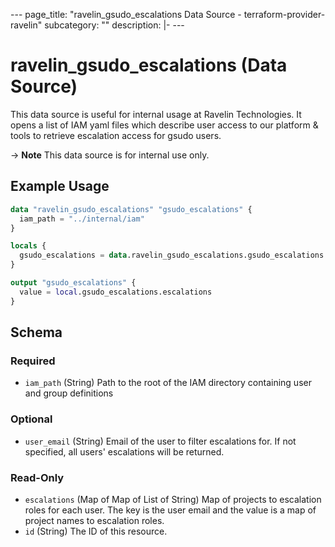 --- page_title: "ravelin_gsudo_escalations Data Source - terraform-provider-ravelin" subcategory: ""
description: |-    ---

# ravelin_gsudo_escalations (Data Source)




This data source is useful for internal usage at Ravelin Technologies. It opens
a list of IAM yaml files which describe user access to our platform & tools to
retrieve escalation access for gsudo users.

-> **Note** This data source is for internal use only.

## Example Usage

```terraform
data "ravelin_gsudo_escalations" "gsudo_escalations" {
  iam_path = "../internal/iam"
}

locals {
  gsudo_escalations = data.ravelin_gsudo_escalations.gsudo_escalations
}

output "gsudo_escalations" {
  value = local.gsudo_escalations.escalations
}
```

<!-- schema generated by tfplugindocs -->
## Schema

### Required

- `iam_path` (String) Path to the root of the IAM directory containing user and group definitions

### Optional

- `user_email` (String) Email of the user to filter escalations for. If not specified, all users' escalations will be returned.

### Read-Only

- `escalations` (Map of Map of List of String) Map of projects to escalation roles for each user. The key is the user email and the value is a map of project names to escalation roles.
- `id` (String) The ID of this resource.